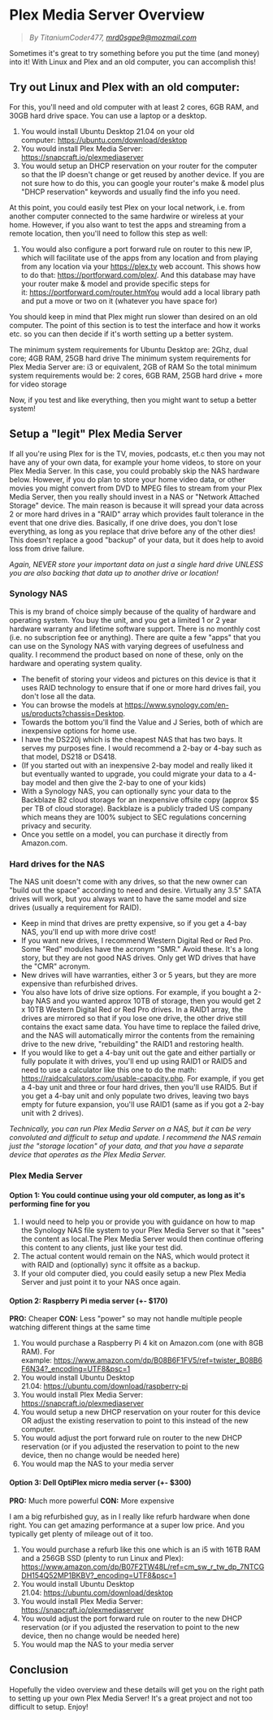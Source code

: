 # Plex Media Server Overview
> *By TitaniumCoder477, mrd0sgpe9@mozmail.com*

Sometimes it's great to try something before you put the time (and money) into it! With Linux and Plex and an old computer, you can accomplish this!

## Try out Linux and Plex with an old computer:
For this, you'll need and old computer with at least 2 cores, 6GB RAM, and 30GB hard drive space. You can use a laptop or a desktop.
1. You would install Ubuntu Desktop 21.04 on your old computer: https://ubuntu.com/download/desktop
2. You would install Plex Media Server: https://snapcraft.io/plexmediaserver
3. You would setup an DHCP reservation on your router for the computer so that the IP doesn't change or get reused by another device. If you are not sure how to do this, you can google your router's make & model plus "DHCP reservation" keywords and usually find the info you need.

At this point, you could easily test Plex on your local network, i.e. from another computer connected to the same hardwire or wireless at your home. However, if you also want to test the apps and streaming from a remote location, then you'll need to follow this step as well:
1. You would also configure a port forward rule on router to this new IP, which will facilitate use of the apps from any location and from playing from any location via your https://plex.tv web account. This shows how to do that: https://portforward.com/plex/. And this database may have your router make & model and provide specific steps for it: https://portforward.com/router.htmYou would add a local library path and put a move or two on it (whatever you have space for)

You should keep in mind that Plex might run slower than desired on an old computer. The point of this section is to test the interface and how it works etc. so you can then decide if it's worth setting up a better system.

The minimum system requirements for Ubuntu Desktop are: 2Ghz, dual core; 4GB RAM, 25GB hard drive
The minimum system requirements for Plex Media Server are: i3 or equivalent, 2GB of RAM
So the total minimum system requirements would be: 2 cores, 6GB RAM, 25GB hard drive + more for video storage

Now, if you test and like everything, then you might want to setup a better system!

## Setup a "legit" Plex Media Server

If all you're using Plex for is the TV, movies, podcasts, et.c then you may not have any of your own data, for example your home videos, to store on your Plex Media Server. In this case, you could probably skip the NAS hardware below. However, if you do plan to store your home video data, or other movies you might convert from DVD to MPEG files to stream from your Plex Media Server, then you really should invest in a NAS or "Network Attached Storage" device. The main reason is because it will spread your data across 2 or more hard drives in a "RAID" array which provides fault tolerance in the event that one drive dies. Basically, if one drive does, you don't lose everything, as long as you replace that drive before any of the other dies! This doesn't replace a good "backup" of your data, but it does help to avoid loss from drive failure.

*Again, NEVER store your important data on just a single hard drive UNLESS you are also backing that data up to another drive or location!*

### Synology NAS
This is my brand of choice simply because of the quality of hardware and operating system. You buy the unit, and you get a limited 1 or 2 year hardware warranty and lifetime software support. There is no monthly cost (i.e. no subscription fee or anything). There are quite a few "apps" that you can use on the Synology NAS with varying degrees of usefulness and quality. I recommend the product based on none of these, only on the hardware and operating system quality.

- The benefit of storing your videos and pictures on this device is that it uses RAID technology to ensure that if one or more hard drives fail, you don't lose all the data.
- You can browse the models at https://www.synology.com/en-us/products?chassis=Desktop.
- Towards the bottom you'll find the Value and J Series, both of which are inexpensive options for home use.
- I have the DS220j which is the cheapest NAS that has two bays. It serves my purposes fine. I would recommend a 2-bay or 4-bay such as that model, DS218 or DS418.
- (If you started out with an inexpensive 2-bay model and really liked it but eventually wanted to upgrade, you could migrate your data to a 4-bay model and then give the 2-bay to one of your kids)
- With a Synology NAS, you can optionally sync your data to the Backblaze B2 cloud storage for an inexpensive offsite copy (approx $5 per TB of cloud storage). Backblaze is a publicly traded US company which means they are 100% subject to SEC regulations concerning privacy and security.
- Once you settle on a model, you can purchase it directly from Amazon.com.

### Hard drives for the NAS
The NAS unit doesn't come with any drives, so that the new owner can "build out the space" according to need and desire. Virtually any 3.5" SATA drives will work, but you always want to have the same model and size drives (usually a requirement for RAID).
- Keep in mind that drives are pretty expensive, so if you get a 4-bay NAS, you'll end up with more drive cost!
- If you want new drives, I recommend Western Digital Red or Red Pro. Some "Red" modules have the acronym "SMR." Avoid these. It's a long story, but they are not good NAS drives. Only get WD drives that have the "CMR" acronym.
- New drives will have warranties, either 3 or 5 years, but they are more expensive than refurbished drives.
- You also have lots of drive size options. For example, if you bought a 2-bay NAS and you wanted approx 10TB of storage, then you would get 2 x 10TB Western Digital Red or Red Pro drives. In a RAID1 array, the drives are mirrored so that if you lose one drive, the other drive still contains the exact same data. You have time to replace the failed drive, and the NAS will automatically mirror the contents from the remaining drive to the new drive, "rebuilding" the RAID1 and restoring health.
- If you would like to get a 4-bay unit out the gate and either partially or fully populate it with drives, you'll end up using RAID1 or RAID5 and need to use a calculator like this one to do the math: https://raidcalculators.com/usable-capacity.php. For example, if you get a 4-bay unit and three or four hard drives, then you'll use RAID5. But if you get a 4-bay unit and only populate two drives, leaving two bays empty for future expansion, you'll use RAID1 (same as if you got a 2-bay unit with 2 drives).

*Technically, you can run Plex Media Server on a NAS, but it can be very convoluted and difficult to setup and update. I recommend the NAS remain just the "storage location" of your data, and that you have a separate device that operates as the Plex Media Server.*

### Plex Media Server
#### Option 1: You could continue using your old computer, as long as it's performing fine for you
1. I would need to help you or provide you with guidance on how to map the Synology NAS file system to your Plex Media Server so that it "sees" the content as local.The Plex Media Server would then continue offering this content to any clients, just like your test did.
2. The actual content would remain on the NAS, which would protect it with RAID and (optionally) sync it offsite as a backup.
3. If your old computer died, you could easily setup a new Plex Media Server and just point it to your NAS once again.

#### Option 2: Raspberry Pi media server (+- $170)
**PRO:** Cheaper
**CON:** Less "power" so may not handle multiple people watching different things at the same time
1. You would purchase a Raspberry Pi 4 kit on Amazon.com (one with 8GB RAM). For example: https://www.amazon.com/dp/B08B6F1FV5/ref=twister_B08B6F6N34?_encoding=UTF8&psc=1
2. You would install Ubuntu Desktop 21.04: https://ubuntu.com/download/raspberry-pi
3. You would install Plex Media Server: https://snapcraft.io/plexmediaserver
4. You would setup a new DHCP reservation on your router for this device OR adjust the existing reservation to point to this instead of the new computer.
5. You would adjust the port forward rule on router to the new DHCP reservation (or if you adjusted the reservation to point to the new device, then no change would be needed here)
6. You would map the NAS to your media server

#### Option 3: Dell OptiPlex micro media server (+- $300)
**PRO:** Much more powerful
**CON:** More expensive

I am a big refurbished guy, as in I really like refurb hardware when done right. You can get amazing performance at a super low price. And you typically get plenty of mileage out of it too.

1. You would purchase a refurb like this one which is an i5 with 16TB RAM and a 256GB SSD (plenty to run Linux and Plex): https://www.amazon.com/dp/B07F2TW48L/ref=cm_sw_r_tw_dp_7NTCGDH154Q52MP1BKBV?_encoding=UTF8&psc=1
2. You would install Ubuntu Desktop 21.04: https://ubuntu.com/download/desktop
3. You would install Plex Media Server: https://snapcraft.io/plexmediaserver
4. You would adjust the port forward rule on router to the new DHCP reservation (or if you adjusted the reservation to point to the new device, then no change would be needed here)
5. You would map the NAS to your media server

## Conclusion

Hopefully the video overview and these details will get you on the right path to setting up your own Plex Media Server! It's a great project and not too difficult to setup. Enjoy!